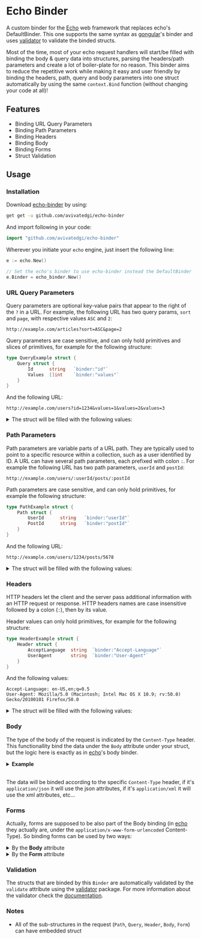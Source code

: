 # Echo Binder

A custom binder for the [Echo](https://echo.labstack.com/) web framework that replaces echo's DefaultBinder.
This one supports the same syntax as [gongular](https://github.com/mustafaakin/gongular)'s binder and uses [validator](https://github.com/go-playground/validator) to validate the binded structs.

Most of the time, most of your echo request handlers will start/be filled with binding the body & query data into structures, parsing the headers/path parameters and create a lot of boiler-plate for no reason. This binder aims to reduce the repetitive work while making it easy and user friendly by binding the headers, path, query and body parameters into one struct automatically by using the same `context.Bind` function (without changing your code at all)!

## Features

* Binding URL Query Parameters
* Binding Path Parameters
* Binding Headers
* Binding Body
* Binding Forms
* Struct Validation

## Usage

### Installation

Download [echo-binder](https://github.com/avivatedgi/echo-binder) by using:

```bash
get get -u github.com/avivatedgi/echo-binder
```

And import following in your code:

```go
import "github.com/avivatedgi/echo-binder"
```

Wherever you initiate your `echo` engine, just insert the following line:

```go
e := echo.New()

// Set the echo's binder to use echo-binder instead the DefaultBinder
e.Binder = echo_binder.New()
```

### URL Query Parameters

Query parameters are optional key-value pairs that appear to the right of the `?` in a URL. For example, the following URL has two query params, `sort` and `page`, with respective values `ASC` and `2`:

`http://example.com/articles?sort=ASC&page=2`

Query parameters are case sensitive, and can only hold primitives and slices of primitives, for example for the following structure:

```go
type QueryExample struct {
    Query struct {
        Id      string   `binder:"id"`
        Values  []int    `binder:"values"`
    }
}
```

And the following URL:

`http://example.com/users?id=1234&values=1&values=2&values=3`

<details>
  <summary>The struct will be filled with the following values:</summary>

```go
func handler(c echo.Context) error {
    var example QueryExample
    if err := c.Bind(&example); err != nil {
        return err
    }

    fmt.Println(example.Query.Id)         // "1234"
    fmt.Println(example.Query.Values)     // ["1", "2", "3"]
}
```

</details>

### Path Parameters

Path parameters are variable parts of a URL path. They are typically used to point to a specific resource within a collection, such as a user identified by ID. A URL can have several path parameters, each prefixed with colon `:`. For example the following URL has two path parameters, `userId` and `postId`:

`http://example.com/users/:userId/posts/:postId`

Path parameters are case sensitive, and can only hold primitives, for example the following structure:

```go
type PathExample struct {
    Path struct {
        UserId      string   `binder:"userId"`
        PostId      string   `binder:"postId"`
    }
}
```

And the following URL:

`http://example.com/users/1234/posts/5678`

<details>
  <summary>The struct will be filled with the following values:</summary>

```go
func handler(c echo.Context) error {
    var example PathExample
    if err := c.Bind(&example); err != nil {
        return err
    }

    fmt.Println(example.Path.UserId)      // "1234"
    fmt.Println(example.Path.PostId)      // "5678"
}
```

</details>

### Headers

HTTP headers let the client and the server pass additional information with an HTTP request or response. HTTP headers names are case insensitive followed by a colon (`:`), then by its value.

Header values can only hold primitives, for example for the following structure:

```go
type HeaderExample struct {
    Header struct {
        AcceptLanguage  string  `binder:"Accept-Language"`
        UserAgent       string  `binder:"User-Agent"`
    }
}
```

And the following values:

```http
Accept-Language: en-US,en;q=0.5
User-Agent: Mozilla/5.0 (Macintosh; Intel Mac OS X 10.9; rv:50.0) Gecko/20100101 Firefox/50.0
```

<details>
  <summary>The struct will be filled with the following values:</summary>

```go
func handler(c echo.Context) error {
    var example HeaderExample
    if err := c.Bind(&example); err != nil {
        return err
    }

    fmt.Println(example.Header.AcceptLanguage)    // "en-US,en;q=0.5"
    fmt.Println(example.Header.UserAgent)         // "Mozilla/5.0 (Macintosh; Intel Mac OS X 10.9; rv:50.0) Gecko/20100101 Firefox/50.0"
}
```

</details>

### Body

The type of the body of the request is indicated by the `Content-Type` header. This functionallity bind the data under the `Body` attribute under your struct, but the logic here is exactly as in [echo](https://echo.labstack.com/)'s body binder.

<details>
  <summary><b>Example</b></summary>

```go
type BodyExample struct {
    Body struct {
        Username    string      `json:"username" xml:"username"`
        Password    string      `json:"password" xml:"password"`
    }
}

func handler(c echo.Context) error {
    var example BodyExample
    if err := c.Bind(&example); err != nil {
        return err
    }

    fmt.Println(example.Body.Username)    // avivatedgi
    fmt.Println(example.Body.Password)    // *********
}
```

</details>

</br>The data will be binded according to the specific `Content-Type` header, if it's `application/json` it will use the json attributes, if it's `application/xml` it will use the xml attributes, etc...

### Forms

Actually, forms are supposed to be also part of the Body binding (in [echo](https://echo.labstack.com/) they actually are, under the `application/x-www-form-urlencoded` Content-Type). So binding forms can be used by two ways:

<details>
  <summary>By the <b>Body</b> attribute</summary>
  
```go
type FormBodyExample struct {
    Body struct {
        Username    string  `form:"username"`
        Password    string  `form:"password"`
    }
}

func handler(c echo.Context) error {
    var example FormBodyExample
    if err := c.Bind(&example); err != nil {
        return err
    }

    fmt.Println(example.Body.Username)    // avivatedgi
    fmt.Println(example.Body.Password)    // *********
}
```

</details>

<details>
  <summary>By the <b>Form</b> attribute</summary>
  
```go
type FormExample struct {
    Form struct {
        Username    string  `binder:"username"`
        Password    string  `binder:"password"`
    }
}

func handler(c echo.Context) error {
    var example FormExample
    if err := c.Bind(&example); err != nil {
        return err
    }

    fmt.Println(example.Form.Username)    // avivatedgi
    fmt.Println(example.Form.Password)    // *********
}
```

</details>

### Validation

The structs that are binded by this `Binder` are automatically validated by the `validate` attribute using the [validator](https://github.com/go-playground/validator) package. For more information about the validator check the [documentation](https://pkg.go.dev/github.com/go-playground/validator).

### Notes

* All of the sub-structures in the request (`Path`, `Query`, `Header`, `Body`, `Form`) can have embedded struct 